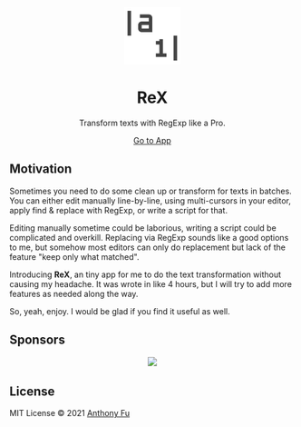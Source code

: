 <p align='center'>
  <img src="./public/favicon.png" height='100' width='100'>
</p>
<h1 align='center'>ReX</h1>
<p align='center'>
Transform texts with RegExp like a Pro.
</p>
<p align='center'>
<a href="https://rex.antfu.me/">Go to App</a>
</p>

## Motivation

Sometimes you need to do some clean up or transform for texts in batches. You can either edit manually line-by-line, using multi-cursors in your editor, apply find & replace with RegExp, or write a script for that.

Editing manually sometime could be laborious, writing a script could be complicated and overkill. Replacing via RegExp sounds like a good options to me, but somehow most editors can only do replacement but lack of the feature "keep only what matched".

Introducing **ReX**, an tiny app for me to do the text transformation without causing my headache. It was wrote in like 4 hours, but I will try to add more features as needed along the way.

So, yeah, enjoy. I would be glad if you find it useful as well.


## Sponsors

<p align="center">
  <a href="https://cdn.jsdelivr.net/gh/antfu/static/sponsors.svg">
    <img src='https://cdn.jsdelivr.net/gh/antfu/static/sponsors.svg'/>
  </a>
</p>

## License

MIT License © 2021 [Anthony Fu](https://github.com/antfu)
